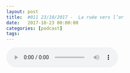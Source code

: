 ```yaml
---
layout: post
title:  #011 23/10/2017 -  La ruée vers l’or
date:   2017-10-23 00:00:00
categories: [podcast]
tags:
---
```

<audio src='http://feeds.soundcloud.com/stream/348142028-la-bulle-crypto-011-23102017-la-ruee-vers-lor.mp3' auto-play='false' controls='true' />

#011 23/10/2017 -  La ruée vers l’or

Des questions à propos de l’épisode ? On a dit une bêtise ? Envie de partager et d’échanger ?
Rejoins nous sur notre communauté Telegram (https://t.me/joinchat/BPCby0LDFPYTUhYNDlILVg) ou par Twitter @labullecrypto.

Bitcoin Gold : 25 octobre aux alentours de 12h au bloc 491 407
http://btcgpu.org/ 
https://www.youtube.com/watch?v=xbqafDBP8ls
https://www.coindesk.com/quiet-surge-bitcoin-price-sets-new-high-just-6000/

Tezos: la fin déjà ?
https://cointelegraph.com/news/tezos-team-spat-sends-futures-price-diving-75-as-investors-panic

Nouvelle ICO sur NEO : Qlink
https://neonewstoday.com/general/qlink-partner-with-neo/ 
http://qlink.mobi/ 
https://www.reddit.com/r/NEO/comments/77qm2l/i_am_allen_li_one_of_the_founding_members_of/

IOTA: en solde ou un prix trop cher pour une techno qui ne sera jamais fonctionnelle ?

Ce que dit Twitter : Tron
https://medium.com/@tronlabs/the-expected-schedule-compatible-with-trx-announced-by-peiwo-app-526a8f07d0c5
https://medium.com/@tronlabs/tron-hires-lucien-chen-big-data-expert-from-tencent-and-alibaba-57da96f4c65b


Envoie nous une note:
Rejoins le groupe Telegram (https://t.me/joinchat/BPCby0HPSj2QigmCndrHJg) et envoie une note audio de 30 secondes à 1 minute qui explique quelle est ta coin préférée, pourquoi et pourquoi les autres devraient investir dedans. Tu peux ensuite quitter le groupe ! On diffusera les messages à la fin de chaque épisode :)

Soutenez le podcast:
BTC: 1F8mSBpdVSYbW7S5w5zaFRtPkJGAjneFVN
LTC: LgKsmiwozmhH4XixzP9iUzHR3DBGtCuo7F
ETH (et autres tokens): 0xe390d66441D0144fd54bd82Bff96B94E7620196f 

Intro/outro music: Cash Rules by Ari de Niro is licensed under a Attribution-NonCommercial 3.0 International License.
